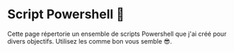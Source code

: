 # Script Powershell 🤖

Cette page répertorie un ensemble de scripts Powershell que j'ai créé pour divers objectifs. Utilisez les comme bon vous semble 😎.
